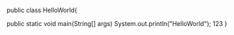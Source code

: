 public class HelloWorld{

public static void main(String[] args)
System.out.println("HelloWorld");
123
}
